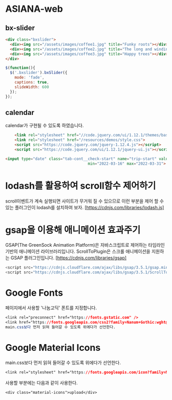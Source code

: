 # ASIANA-web


## bx-slider
```html
<div class="bxslider">
  <div><img src="/assets/images/coffee1.jpg" title="Funky roots"></div>
  <div><img src="/assets/images/coffee2.jpg" title="The long and winding road"></div>
  <div><img src="/assets/images/coffee3.jpg" title="Happy trees"></div>
</div>
```

``` javascript
$(function(){
  $('.bxslider').bxSlider({
    mode: 'fade',
    captions: true,
    slideWidth: 600
  });
});
```

## calendar 

calendar가 구현될 수 있도록 하였습니다.


```html
    <link rel="stylesheet" href="//code.jquery.com/ui/1.12.1/themes/base/jquery-ui.css">
    <link rel="stylesheet" href="/resources/demos/style.css">
    <script src="https://code.jquery.com/jquery-1.12.4.js"></script>
    <script src="https://code.jquery.com/ui/1.12.1/jquery-ui.js"></script>
```

```html
<input type="date" class="tab-cont__check-start" name="trip-start" value="2022-03-01"
                                    min="2022-03-16" max="2022-03-31">
```

# lodash를 활용하여 scroll함수 제어하기
scroll이벤트가 계속 실행되면 사이트가 무거워 질 수 있으므로 이런 부분을 제어 할 수 있는 플러그인이 lodash를 설치하여 보자. [https://cdnjs.com/libraries/lodash.js]

# gsap을 이용해 애니메이션 효과주기
GSAP(The GreenSock Animation Platform)은 자바스크립트로 제어하는 타임라인 기반의 애니메이션 라이브러리입니다. ScrollToPlugin은 스크롤 애니메이션을 지원하는 GSAP 플러그인입니다. [https://cdnjs.com/libraries/gsap]

```js
<script src="https://cdnjs.cloudflare.com/ajax/libs/gsap/3.5.1/gsap.min.js" integrity="sha512-IQLehpLoVS4fNzl7IfH8Iowfm5+RiMGtHykgZJl9AWMgqx0AmJ6cRWcB+GaGVtIsnC4voMfm8f2vwtY+6oPjpQ==" crossorigin="anonymous"></script>
<script src="https://cdnjs.cloudflare.com/ajax/libs/gsap/3.5.1/ScrollToPlugin.min.js" integrity="sha512-nTHzMQK7lwWt8nL4KF6DhwLHluv6dVq/hNnj2PBN0xMl2KaMm1PM02csx57mmToPAodHmPsipoERRNn4pG7f+Q==" crossorigin="anonymous"></script>
```

# Google Fonts
페이지에서 사용할 '나눔고딕' 폰트를 지정합니다.

```css
<link rel="preconnect" href="https://fonts.gstatic.com" />
<link href="https://fonts.googleapis.com/css2?family=Nanum+Gothic:wght@400;700&display=swap" rel="stylesheet" />
main.css보다 먼저 읽혀 들어갈 수 있도록 위에다가 선언한다.
```

# Google Material Icons
main.css보다 먼저 읽혀 들어갈 수 있도록 위에다가 선언한다.

```css
<link rel="stylesheet" href="https://fonts.googleapis.com/icon?family=Material+Icons" />
```
사용할 부분에는 다음과 같이 사용한다.

```
<div class="material-icons">upload</div>
```
